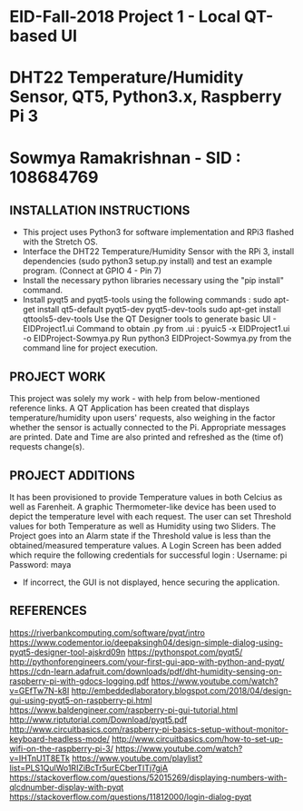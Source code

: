 # EID-Fall-2018 Project 1 - Local QT-based UI
# DHT22 Temperature/Humidity Sensor, QT5, Python3.x, Raspberry Pi 3
# Sowmya Ramakrishnan - SID : 108684769

## INSTALLATION INSTRUCTIONS

- This project uses Python3 for software implementation and RPi3 flashed with the Stretch OS.
- Interface the DHT22 Temperature/Humidity Sensor with the RPi 3, install dependencies (sudo python3 setup.py install) and test an example program. (Connect at GPIO 4 - Pin 7)
- Install the necessary python libraries necessary using the "pip install" command.
- Install pyqt5 and pyqt5-tools using the following commands :
  sudo apt-get install qt5-default pyqt5-dev pyqt5-dev-tools
  sudo apt-get install qttools5-dev-tools
Use the QT Designer tools to generate basic UI - EIDProject1.ui
Command to obtain .py from .ui : pyuic5 -x EIDProject1.ui -o EIDProject-Sowmya.py
Run python3 EIDProject-Sowmya.py from the command line for project execution. 

## PROJECT WORK 

This project was solely my work - with help from below-mentioned reference links.
A QT Application has been created that displays temperature/humidity upon users' requests, also weighing in the factor whether the sensor is actually connected to the Pi. Appropriate messages are printed. Date and Time are also printed and refreshed as the (time of) requests change(s). 

## PROJECT ADDITIONS

It has been provisioned to provide Temperature values in both Celcius as well as Farenheit.
A graphic Thermometer-like device has been used to depict the temperature level with each request.
The user can set Threshold values for both Temperature as well as Humidity using two Sliders.
The Project goes into an Alarm state if the Threshold value is less than the obtained/measured temperature values. 
A Login Screen has been added which require the following credentials for successful login : Username: pi Password: maya
- If incorrect, the GUI is not displayed, hence securing the application.

## REFERENCES

https://riverbankcomputing.com/software/pyqt/intro
https://www.codementor.io/deepaksingh04/design-simple-dialog-using-pyqt5-designer-tool-ajskrd09n
https://pythonspot.com/pyqt5/
http://pythonforengineers.com/your-first-gui-app-with-python-and-pyqt/
https://cdn-learn.adafruit.com/downloads/pdf/dht-humidity-sensing-on-raspberry-pi-with-gdocs-logging.pdf
https://www.youtube.com/watch?v=GEfTw7N-k8I
http://embeddedlaboratory.blogspot.com/2018/04/design-gui-using-pyqt5-on-raspberry-pi.html
https://www.baldengineer.com/raspberry-pi-gui-tutorial.html
http://www.riptutorial.com/Download/pyqt5.pdf
http://www.circuitbasics.com/raspberry-pi-basics-setup-without-monitor-keyboard-headless-mode/
http://www.circuitbasics.com/how-to-set-up-wifi-on-the-raspberry-pi-3/
https://www.youtube.com/watch?v=IHTnU1T8ETk
https://www.youtube.com/playlist?list=PLS1QulWo1RIZiBcTr5urECberTITj7gjA
https://stackoverflow.com/questions/52015269/displaying-numbers-with-qlcdnumber-display-with-pyqt
https://stackoverflow.com/questions/11812000/login-dialog-pyqt









